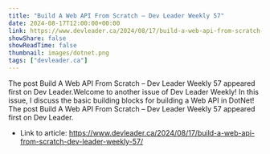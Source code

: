 ```yaml
---
title: "Build A Web API From Scratch – Dev Leader Weekly 57"
date: 2024-08-17T12:00:00+00:00
link: https://www.devleader.ca/2024/08/17/build-a-web-api-from-scratch-dev-leader-weekly-57/
showShare: false
showReadTime: false
thumbnail: images/dotnet.png
tags: ["devleader.ca"]
---
```

The post Build A Web API From Scratch – Dev Leader Weekly 57 appeared first on Dev Leader.Welcome to another issue of Dev Leader Weekly! In this issue, I discuss the basic building blocks for building a Web API in DotNet!
The post Build A Web API From Scratch – Dev Leader Weekly 57 appeared first on Dev Leader.

- Link to article: https://www.devleader.ca/2024/08/17/build-a-web-api-from-scratch-dev-leader-weekly-57/